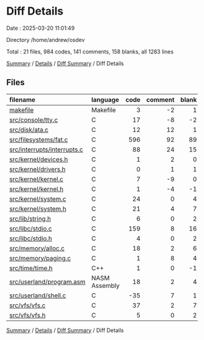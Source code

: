 # Diff Details

Date : 2025-03-20 11:01:49

Directory /home/andrew/osdev

Total : 21 files,  984 codes, 141 comments, 158 blanks, all 1283 lines

[Summary](results.md) / [Details](details.md) / [Diff Summary](diff.md) / Diff Details

## Files
| filename | language | code | comment | blank | total |
| :--- | :--- | ---: | ---: | ---: | ---: |
| [makefile](/makefile) | Makefile | 3 | -2 | 1 | 2 |
| [src/console/tty.c](/src/console/tty.c) | C | 17 | -8 | -2 | 7 |
| [src/disk/ata.c](/src/disk/ata.c) | C | 12 | 12 | 1 | 25 |
| [src/filesystems/fat.c](/src/filesystems/fat.c) | C | 596 | 92 | 89 | 777 |
| [src/interrupts/interrupts.c](/src/interrupts/interrupts.c) | C | 88 | 24 | 15 | 127 |
| [src/kernel/devices.h](/src/kernel/devices.h) | C | 1 | 2 | 0 | 3 |
| [src/kernel/drivers.h](/src/kernel/drivers.h) | C | 0 | 1 | 1 | 2 |
| [src/kernel/kernel.c](/src/kernel/kernel.c) | C | 7 | -9 | 0 | -2 |
| [src/kernel/kernel.h](/src/kernel/kernel.h) | C | 1 | -4 | -1 | -4 |
| [src/kernel/system.c](/src/kernel/system.c) | C | 24 | 0 | 4 | 28 |
| [src/kernel/system.h](/src/kernel/system.h) | C | 21 | 4 | 7 | 32 |
| [src/lib/string.h](/src/lib/string.h) | C | 6 | 0 | 2 | 8 |
| [src/libc/stdio.c](/src/libc/stdio.c) | C | 159 | 8 | 16 | 183 |
| [src/libc/stdio.h](/src/libc/stdio.h) | C | 4 | 0 | 2 | 6 |
| [src/memory/alloc.c](/src/memory/alloc.c) | C | 18 | 2 | 6 | 26 |
| [src/memory/paging.c](/src/memory/paging.c) | C | 1 | 8 | 4 | 13 |
| [src/time/time.h](/src/time/time.h) | C++ | 1 | 0 | -1 | 0 |
| [src/userland/program.asm](/src/userland/program.asm) | NASM Assembly | 18 | 2 | 4 | 24 |
| [src/userland/shell.c](/src/userland/shell.c) | C | -35 | 7 | 1 | -27 |
| [src/vfs/vfs.c](/src/vfs/vfs.c) | C | 37 | 2 | 7 | 46 |
| [src/vfs/vfs.h](/src/vfs/vfs.h) | C | 5 | 0 | 2 | 7 |

[Summary](results.md) / [Details](details.md) / [Diff Summary](diff.md) / Diff Details